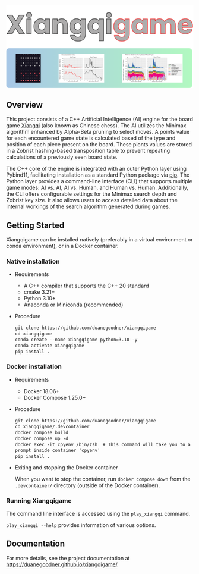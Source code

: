 
![intro figure](docs/doxygen/resources/headline_image.png)


## Overview

This project consists of a C++ Artificial Intelligence (AI) engine for the board game [Xiangqi](https://en.wikipedia.org/wiki/Xiangqi) (also known as Chinese chess). The AI utilizes the Minimax algorithm enhanced by Alpha-Beta pruning to select moves. A points value for each encountered game state is calculated based of the type and position of each piece present on the board. These pionts values are stored in a Zobrist hashing-based transposition table to prevent repeating calculations of a previously seen board state.

The C++ core of the engine is integrated with an outer Python layer using Pybind11, facilitating installation as a standard Python package via [pip](https://pip.pypa.io/en/stable/). The Python layer provides a command-line interface (CLI) that supports multiple game modes: AI vs. AI, AI vs. Human, and Human vs. Human. Additionally, the CLI offers configurable settings for the Minimax search depth and Zobrist key size. It also allows users to access detailed data about the internal workings of the search algorithm generated during games.

## Getting Started

Xiangqigame can be installed natively (preferably in a virtual environment or conda environment), or in a Docker container.

### Native installation

- Requirements
    - A C++ compiler that supports the C++ 20 standard
    - cmake 3.21+
    - Python 3.10+
    - Anaconda or Miniconda (recommended)

- Procedure
    ```
    git clone https://github.com/duanegoodner/xiangqigame
    cd xiangqigame
    conda create --name xiangqigame python=3.10 -y
    conda activate xiangqigame
    pip install .
    ```

### Docker installation

- Requirements
    - Docker 18.06+
    - Docker Compose 1.25.0+

- Procedure

    ```shell
    git clone https://github.com/duanegoodner/xiangqigame
    cd xiangqigame/.devcontainer
    docker compose build
    docker compose up -d
    docker exec -it cpyenv /bin/zsh  # This command will take you to a prompt inside container 'cpyenv'
    pip install .
    ```
- Exiting and stopping the Docker container

    When you want to stop the container, run `docker compose down` from the `.devcontainer/` directory (outside of the Docker container).

### Running Xiangqigame
The command line interface is accessed using the `play_xiangqi` command.

`play_xiangqi --help` provides information of various options.

## Documentation

For more details, see the project documentation at https://duanegoodner.github.io/xiangqigame/


